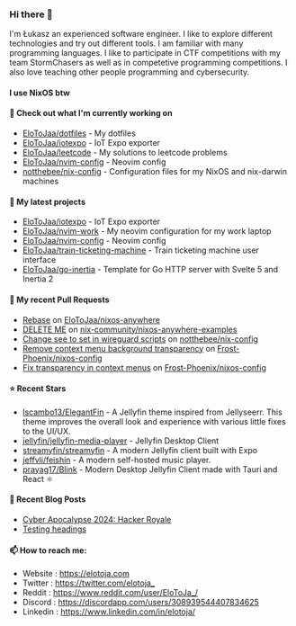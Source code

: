 ### Hi there 👋

I'm Łukasz an experienced software engineer. I like to explore different technologies and try out different tools. I am familiar with many programming languages. I like to participate in CTF competitions with my team StormChasers as well as in competetive programming competitions. I also love teaching other people programming and cybersecurity.

#### I use NixOS btw

#### 👷 Check out what I'm currently working on

- [EloToJaa/dotfiles](https://github.com/EloToJaa/dotfiles) - My dotfiles
- [EloToJaa/iotexpo](https://github.com/EloToJaa/iotexpo) - IoT Expo exporter
- [EloToJaa/leetcode](https://github.com/EloToJaa/leetcode) - My solutions to leetcode problems
- [EloToJaa/nvim-config](https://github.com/EloToJaa/nvim-config) - Neovim config
- [notthebee/nix-config](https://github.com/notthebee/nix-config) - Configuration files for my NixOS and nix-darwin machines

#### 🌱 My latest projects

- [EloToJaa/iotexpo](https://github.com/EloToJaa/iotexpo) - IoT Expo exporter
- [EloToJaa/nvim-work](https://github.com/EloToJaa/nvim-work) - My neovim configuration for my work laptop
- [EloToJaa/nvim-config](https://github.com/EloToJaa/nvim-config) - Neovim config
- [EloToJaa/train-ticketing-machine](https://github.com/EloToJaa/train-ticketing-machine) - Train ticketing machine user interface
- [EloToJaa/go-inertia](https://github.com/EloToJaa/go-inertia) - Template for Go HTTP server with Svelte 5 and Inertia 2

#### 🔨 My recent Pull Requests

- [Rebase](https://github.com/EloToJaa/nixos-anywhere/pull/1) on [EloToJaa/nixos-anywhere](https://github.com/EloToJaa/nixos-anywhere)
- [DELETE ME](https://github.com/nix-community/nixos-anywhere-examples/pull/18) on [nix-community/nixos-anywhere-examples](https://github.com/nix-community/nixos-anywhere-examples)
- [Change see to set in wireguard scripts](https://github.com/notthebee/nix-config/pull/25) on [notthebee/nix-config](https://github.com/notthebee/nix-config)
- [Remove context menu background transparency](https://github.com/Frost-Phoenix/nixos-config/pull/51) on [Frost-Phoenix/nixos-config](https://github.com/Frost-Phoenix/nixos-config)
- [Fix transparency in context menus](https://github.com/Frost-Phoenix/nixos-config/pull/50) on [Frost-Phoenix/nixos-config](https://github.com/Frost-Phoenix/nixos-config)

#### ⭐ Recent Stars

- [lscambo13/ElegantFin](https://github.com/lscambo13/ElegantFin) - A Jellyfin theme inspired from Jellyseerr. This theme improves the overall look and experience with various little fixes to the UI/UX.
- [jellyfin/jellyfin-media-player](https://github.com/jellyfin/jellyfin-media-player) - Jellyfin Desktop Client
- [streamyfin/streamyfin](https://github.com/streamyfin/streamyfin) - A modern Jellyfin client built with Expo
- [jeffvli/feishin](https://github.com/jeffvli/feishin) - A modern self-hosted music player.
- [prayag17/Blink](https://github.com/prayag17/Blink) - Modern Desktop Jellyfin Client made with Tauri and React :atom_symbol:

#### 📰 Recent Blog Posts

- [Cyber Apocalypse 2024: Hacker Royale](https://elotoja.com/blog/cyber-apocalypse/)
- [Testing headings](https://elotoja.com/blog/headings/)

#### 📫 How to reach me:
  - Website   : <https://elotoja.com>
  - Twitter   : <https://twitter.com/elotoja_>
  - Reddit    : <https://www.reddit.com/user/EloToJa_/>
  - Discord   : <https://discordapp.com/users/308939544407834625>
  - Linkedin  : <https://www.linkedin.com/in/elotoja/>
